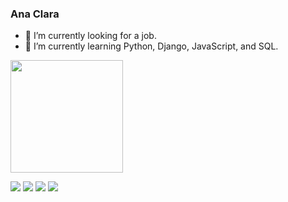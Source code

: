 ### Ana Clara

- 🔭 I’m currently looking for a job.
- 🌱 I’m currently learning Python, Django, JavaScript, and SQL.

<div align="left">
  <img height="180em" src="https://github-readme-stats.vercel.app/api/top-langs/?username=anaclaracrf1&layout=compact&langs_count=16&theme=tokyonight"/>
</div>

<div> 
  
  <a href="https://instagram.com/anaclaracrf14" target="_blank"><img src="https://img.shields.io/badge/-Instagram-%23E4405F?style=for-the-badge&logo=instagram&logoColor=white" target="_blank"></a>
  <a href="https://discord.gg/@me" target="_blank"><img src="https://img.shields.io/badge/Discord-7289DA?style=for-the-badge&logo=discord&logoColor=white" target="_blank"></a> 
  <a href = "mailto:ana05clara24@gmail.com"><img src="https://img.shields.io/badge/-Gmail-%23333?style=for-the-badge&logo=gmail&logoColor=white" target="_blank"></a>
  <a href="https://www.linkedin.com/in/ana-clara-f-862114249/" target="_blank"><img src="https://img.shields.io/badge/-LinkedIn-%230077B5?style=for-the-badge&logo=linkedin&logoColor=white" target="_blank"></a> 
  
</div>
